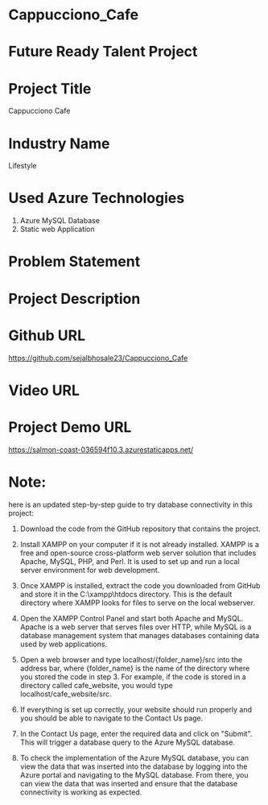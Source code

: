 # Cappucciono_Cafe


# Future Ready Talent Project

# Project Title
Cappucciono Cafe

# Industry Name
Lifestyle

# Used Azure Technologies
1. Azure MySQL Database
2. Static web Application

# Problem Statement

# Project Description

# Github URL
https://github.com/sejalbhosale23/Cappucciono_Cafe

# Video URL


# Project Demo URL
https://salmon-coast-036594f10.3.azurestaticapps.net/

# Note: 

here is an updated step-by-step guide to try database connectivity in this project:

1. Download the code from the GitHub repository that contains the project.

2. Install XAMPP on your computer if it is not already installed. XAMPP is a free and open-source cross-platform web server solution that includes Apache, MySQL, PHP, and Perl. It is used to set up and run a local server environment for web development.

3. Once XAMPP is installed, extract the code you downloaded from GitHub and store it in the C:\xampp\htdocs directory. This is the default directory where XAMPP looks for files to serve on the local webserver.

4. Open the XAMPP Control Panel and start both Apache and MySQL. Apache is a web server that serves files over HTTP, while MySQL is a database management system that manages databases containing data used by web applications.

5. Open a web browser and type localhost/{folder_name}/src into the address bar, where {folder_name} is the name of the directory where you stored the code in step 3. For example, if the code is stored in a directory called cafe_website, you would type localhost/cafe_website/src.

6. If everything is set up correctly, your website should run properly and you should be able to navigate to the Contact Us page.

7. In the Contact Us page, enter the required data and click on "Submit". This will trigger a database query to the Azure MySQL database.

8. To check the implementation of the Azure MySQL database, you can view the data that was inserted into the database by logging into the Azure portal and navigating to the MySQL database. From there, you can view the data that was inserted and ensure that the database connectivity is working as expected.
